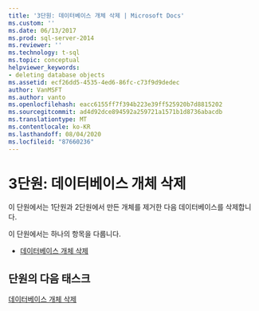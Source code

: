 ```yaml
---
title: '3단원: 데이터베이스 개체 삭제 | Microsoft Docs'
ms.custom: ''
ms.date: 06/13/2017
ms.prod: sql-server-2014
ms.reviewer: ''
ms.technology: t-sql
ms.topic: conceptual
helpviewer_keywords:
- deleting database objects
ms.assetid: ecf26dd5-4535-4ed6-86fc-c73f9d9dedec
author: VanMSFT
ms.author: vanto
ms.openlocfilehash: eacc6155ff7f394b223e39ff525920b7d8815202
ms.sourcegitcommit: ad4d92dce894592a259721a1571b1d8736abacdb
ms.translationtype: MT
ms.contentlocale: ko-KR
ms.lasthandoff: 08/04/2020
ms.locfileid: "87660236"
---
```

# <a name="lesson-3-deleting-database-objects"></a>3단원: 데이터베이스 개체 삭제
  이 단원에서는 1단원과 2단원에서 만든 개체를 제거한 다음 데이터베이스를 삭제합니다.  
  
 이 단원에서는 하나의 항목을 다룹니다.  
  
-   [데이터베이스 개체 삭제](lesson-3-1-deleting-database-objects.md)  
  
## <a name="next-task-in-lesson"></a>단원의 다음 태스크  
 [데이터베이스 개체 삭제](lesson-3-1-deleting-database-objects.md)  
  
  

